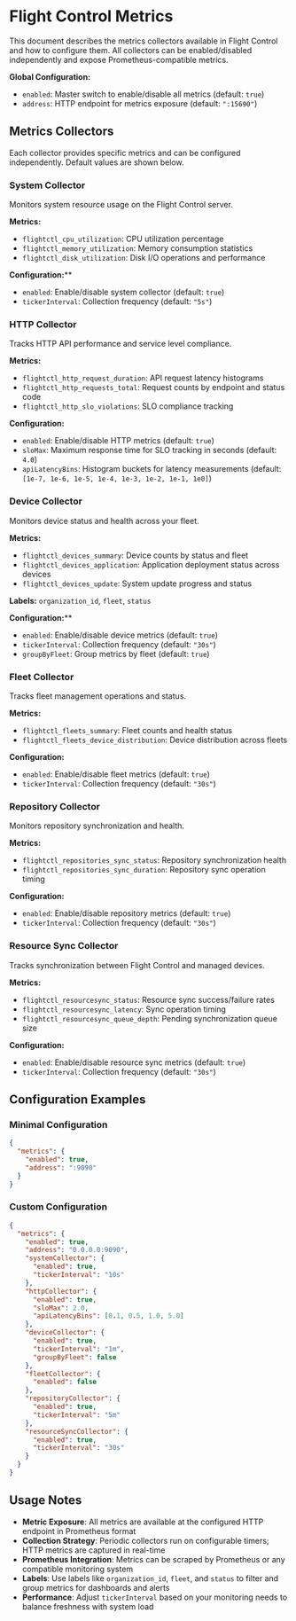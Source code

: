 # Flight Control Metrics

This document describes the metrics collectors available in Flight Control and how to configure them. All collectors can be enabled/disabled independently and expose Prometheus-compatible metrics.

**Global Configuration:**

- `enabled`: Master switch to enable/disable all metrics (default: `true`)
- `address`: HTTP endpoint for metrics exposure (default: `":15690"`)

## Metrics Collectors

Each collector provides specific metrics and can be configured independently. Default values are shown below.

### System Collector

Monitors system resource usage on the Flight Control server.

**Metrics:**

- `flightctl_cpu_utilization`: CPU utilization percentage
- `flightctl_memory_utilization`: Memory consumption statistics  
- `flightctl_disk_utilization`: Disk I/O operations and performance

**Configuration:****

- `enabled`: Enable/disable system collector (default: `true`)
- `tickerInterval`: Collection frequency (default: `"5s"`)

### HTTP Collector

Tracks HTTP API performance and service level compliance.

**Metrics:**

- `flightctl_http_request_duration`: API request latency histograms
- `flightctl_http_requests_total`: Request counts by endpoint and status code
- `flightctl_http_slo_violations`: SLO compliance tracking

**Configuration:**

- `enabled`: Enable/disable HTTP metrics (default: `true`)
- `sloMax`: Maximum response time for SLO tracking in seconds (default: `4.0`)
- `apiLatencyBins`: Histogram buckets for latency measurements (default: `[1e-7, 1e-6, 1e-5, 1e-4, 1e-3, 1e-2, 1e-1, 1e0]`)

### Device Collector

Monitors device status and health across your fleet.

**Metrics:**

- `flightctl_devices_summary`: Device counts by status and fleet
- `flightctl_devices_application`: Application deployment status across devices  
- `flightctl_devices_update`: System update progress and status

**Labels:** `organization_id`, `fleet`, `status`

**Configuration:****

- `enabled`: Enable/disable device metrics (default: `true`)
- `tickerInterval`: Collection frequency (default: `"30s"`)
- `groupByFleet`: Group metrics by fleet (default: `true`)

### Fleet Collector

Tracks fleet management operations and status.

**Metrics:**

- `flightctl_fleets_summary`: Fleet counts and health status
- `flightctl_fleets_device_distribution`: Device distribution across fleets

**Configuration:**

- `enabled`: Enable/disable fleet metrics (default: `true`)
- `tickerInterval`: Collection frequency (default: `"30s"`)

### Repository Collector

Monitors repository synchronization and health.

**Metrics:**

- `flightctl_repositories_sync_status`: Repository synchronization health
- `flightctl_repositories_sync_duration`: Repository sync operation timing

**Configuration:**

- `enabled`: Enable/disable repository metrics (default: `true`)
- `tickerInterval`: Collection frequency (default: `"30s"`)

### Resource Sync Collector

Tracks synchronization between Flight Control and managed devices.

**Metrics:**

- `flightctl_resourcesync_status`: Resource sync success/failure rates
- `flightctl_resourcesync_latency`: Sync operation timing
- `flightctl_resourcesync_queue_depth`: Pending synchronization queue size

**Configuration:**

- `enabled`: Enable/disable resource sync metrics (default: `true`)
- `tickerInterval`: Collection frequency (default: `"30s"`)

## Configuration Examples

### Minimal Configuration

```json
{
  "metrics": {
    "enabled": true,
    "address": ":9090"
  }
}
```

### Custom Configuration

```json
{
  "metrics": {
    "enabled": true,
    "address": "0.0.0.0:9090",
    "systemCollector": {
      "enabled": true,
      "tickerInterval": "10s"
    },
    "httpCollector": {
      "enabled": true,
      "sloMax": 2.0,
      "apiLatencyBins": [0.1, 0.5, 1.0, 5.0]
    },
    "deviceCollector": {
      "enabled": true,
      "tickerInterval": "1m",
      "groupByFleet": false
    },
    "fleetCollector": {
      "enabled": false
    },
    "repositoryCollector": {
      "enabled": true,
      "tickerInterval": "5m"
    },
    "resourceSyncCollector": {
      "enabled": true,
      "tickerInterval": "30s"
    }
  }
}
```

## Usage Notes

- **Metric Exposure**: All metrics are available at the configured HTTP endpoint in Prometheus format
- **Collection Strategy**: Periodic collectors run on configurable timers; HTTP metrics are captured in real-time
- **Prometheus Integration**: Metrics can be scraped by Prometheus or any compatible monitoring system
- **Labels**: Use labels like `organization_id`, `fleet`, and `status` to filter and group metrics for dashboards and alerts
- **Performance**: Adjust `tickerInterval` based on your monitoring needs to balance freshness with system load
